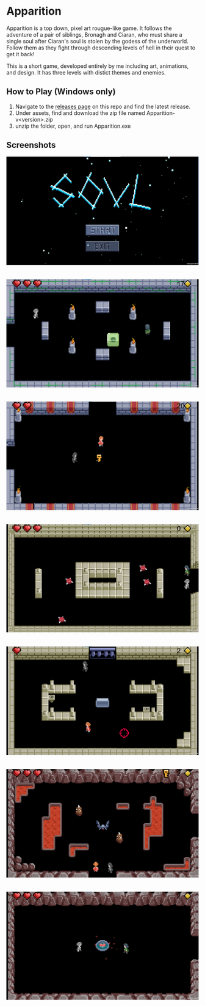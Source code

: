# Apparition

Apparition is a top down, pixel art rougue-like game. It follows the adventure of a pair of siblings, Bronagh and Ciaran, who must share a single soul after Ciaran's soul is stolen by the godess of the underworld. Follow them as they fight through descending levels of hell in their quest to get it back!

This is a short game, developed entirely by me including art, animations, and design. It has three levels with distict themes and enemies.

## How to Play (Windows only)
1. Navigate to the [releases page](https://github.com/lukeanders70/Apparition/releases/tag/v1.0) on this repo and find the latest release.
2. Under assets, find and download the zip file named Apparition-v\<version\>.zip
3. unzip the folder, open, and run Apparition.exe

## Screenshots
![Victory](Screenshots/title.png?raw=true)
\
\
\
![Desert](Screenshots/blob.png?raw=true)
\
\
\
![Cave](Screenshots/key.png?raw=true)
\
\
\
![Tower](Screenshots/sandstone-spinner.png?raw=true)
\
\
\
![World](Screenshots/sandstone-target.png?raw=true)
\
\
\
![Victory](Screenshots/cave-bats.png?raw=true)
\
\
\
![Victory](Screenshots/cave-heart.png?raw=true)
